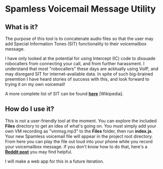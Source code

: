 # Spamless Voicemail Message Utility

## What is it?
The purpose of this tool is to concatenate audio files so that the user may add Special Information Tones (SIT) functionality to their voicemailbox message.

I have only looked at the potential for using Intercept (IC) code to dissuade robocallers from connecting your call, and from further harassment. I understand that most "robocallers" these days are acktually using VoIP, and may disregard SIT for internet-available data.
In spite of such big-brained preemtion I have heard stories of success with this, and look forward to trying it on my own voicemail!

A more complete list of SIT can be found [**here**](https://en.wikipedia.org/wiki/Special_information_tone#Example_recordings_and_encoding_scheme) [Wikipedia].

## How do I use it?
This is not a user-friendly tool at the moment. You can explore the included **Files** directory to get an idea of what's going on.
You must simply add your own VM recording as "vmmsg.mp3" to the **Files** folder, then run **index.js**. Your new Spamless voicemail file will appear in the project root directory.
From here you can play the file out loud into your phone while you record your voicemailbox message. If you don't know how to do that, here's a [**Reddit post**](https://www.reddit.com/r/iphone/comments/12fonbl/how_do_i_change_my_voicemail_name_greeting/) you may find helpful.

I will make a web app for this in a future iteration.
